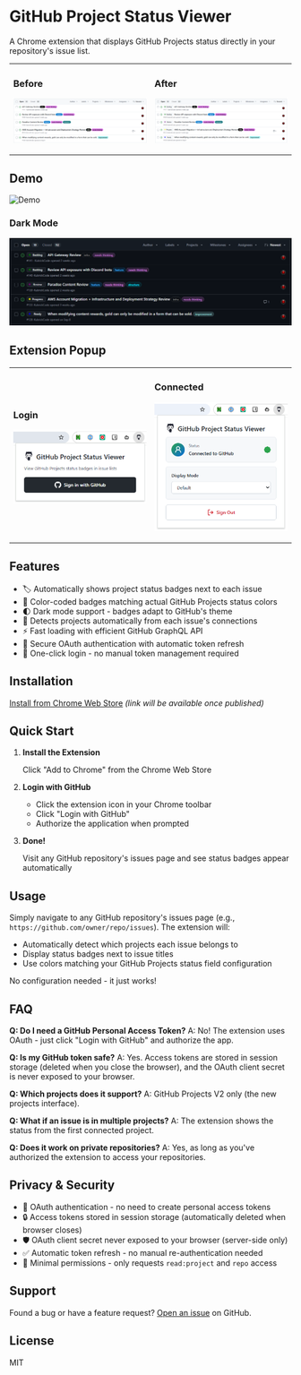 # GitHub Project Status Viewer

A Chrome extension that displays GitHub Projects status directly in your repository's issue list.

<table>
<tr>
<td width="50%">

### Before
![Before](public/issue_list_before.png)

</td>
<td width="50%">

### After
![After](public/issue_list_after.png)

</td>
</tr>
</table>

## Demo

![Demo](public/play.gif)

### Dark Mode

![Dark Mode](public/dark_mode.png)

## Extension Popup

<table>
<tr>
<td width="50%">

### Login
![Login](public/extension_1.png)

</td>
<td width="50%">

### Connected
![Connected](public/extension_2.png)

</td>
</tr>
</table>

## Features

- 🏷️ Automatically shows project status badges next to each issue
- 🎨 Color-coded badges matching actual GitHub Projects status colors
- 🌓 Dark mode support - badges adapt to GitHub's theme
- 🔄 Detects projects automatically from each issue's connections
- ⚡ Fast loading with efficient GitHub GraphQL API
- 🔐 Secure OAuth authentication with automatic token refresh
- 🚀 One-click login - no manual token management required

## Installation

[Install from Chrome Web Store](https://chrome.google.com/webstore) _(link will be available once published)_

## Quick Start

1. **Install the Extension**

   Click "Add to Chrome" from the Chrome Web Store

2. **Login with GitHub**

   - Click the extension icon in your Chrome toolbar
   - Click "Login with GitHub"
   - Authorize the application when prompted

3. **Done!**

   Visit any GitHub repository's issues page and see status badges appear automatically

## Usage

Simply navigate to any GitHub repository's issues page (e.g., `https://github.com/owner/repo/issues`). The extension will:

- Automatically detect which projects each issue belongs to
- Display status badges next to issue titles
- Use colors matching your GitHub Projects status field configuration

No configuration needed - it just works!

## FAQ

**Q: Do I need a GitHub Personal Access Token?**
A: No! The extension uses OAuth - just click "Login with GitHub" and authorize the app.

**Q: Is my GitHub token safe?**
A: Yes. Access tokens are stored in session storage (deleted when you close the browser), and the OAuth client secret is never exposed to your browser.

**Q: Which projects does it support?**
A: GitHub Projects V2 only (the new projects interface).

**Q: What if an issue is in multiple projects?**
A: The extension shows the status from the first connected project.

**Q: Does it work on private repositories?**
A: Yes, as long as you've authorized the extension to access your repositories.

## Privacy & Security

- 🔐 OAuth authentication - no need to create personal access tokens
- 🔒 Access tokens stored in session storage (automatically deleted when browser closes)
- 🛡️ OAuth client secret never exposed to your browser (server-side only)
- ✅ Automatic token refresh - no manual re-authentication needed
- 🎯 Minimal permissions - only requests `read:project` and `repo` access

## Support

Found a bug or have a feature request? [Open an issue](https://github.com/yourusername/github-project-status-viewer/issues) on GitHub.

## License

MIT
